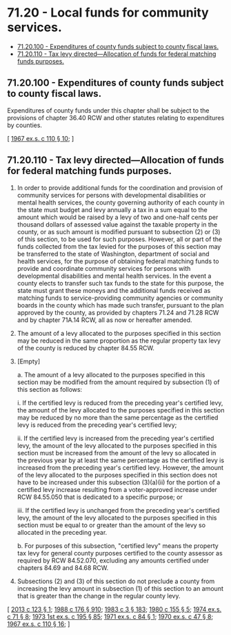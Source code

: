 # 71.20 - Local funds for community services.
* [71.20.100 - Expenditures of county funds subject to county fiscal laws.](#7120100---expenditures-of-county-funds-subject-to-county-fiscal-laws)
* [71.20.110 - Tax levy directed—Allocation of funds for federal matching funds purposes.](#7120110---tax-levy-directedallocation-of-funds-for-federal-matching-funds-purposes)
## 71.20.100 - Expenditures of county funds subject to county fiscal laws.
Expenditures of county funds under this chapter shall be subject to the provisions of chapter 36.40 RCW and other statutes relating to expenditures by counties.

\[ [1967 ex.s. c 110 § 10](https://leg.wa.gov/CodeReviser/documents/sessionlaw/1967ex1c110.pdf?cite=1967%20ex.s.%20c%20110%20§%2010); \]

## 71.20.110 - Tax levy directed—Allocation of funds for federal matching funds purposes.
1. In order to provide additional funds for the coordination and provision of community services for persons with developmental disabilities or mental health services, the county governing authority of each county in the state must budget and levy annually a tax in a sum equal to the amount which would be raised by a levy of two and one-half cents per thousand dollars of assessed value against the taxable property in the county, or as such amount is modified pursuant to subsection (2) or (3) of this section, to be used for such purposes. However, all or part of the funds collected from the tax levied for the purposes of this section may be transferred to the state of Washington, department of social and health services, for the purpose of obtaining federal matching funds to provide and coordinate community services for persons with developmental disabilities and mental health services. In the event a county elects to transfer such tax funds to the state for this purpose, the state must grant these moneys and the additional funds received as matching funds to service-providing community agencies or community boards in the county which has made such transfer, pursuant to the plan approved by the county, as provided by chapters 71.24 and 71.28 RCW and by chapter 71A.14 RCW, all as now or hereafter amended.

2. The amount of a levy allocated to the purposes specified in this section may be reduced in the same proportion as the regular property tax levy of the county is reduced by chapter 84.55 RCW.

3. [Empty]

   a. The amount of a levy allocated to the purposes specified in this section may be modified from the amount required by subsection (1) of this section as follows:

      i. If the certified levy is reduced from the preceding year's certified levy, the amount of the levy allocated to the purposes specified in this section may be reduced by no more than the same percentage as the certified levy is reduced from the preceding year's certified levy;

      ii. If the certified levy is increased from the preceding year's certified levy, the amount of the levy allocated to the purposes specified in this section must be increased from the amount of the levy so allocated in the previous year by at least the same percentage as the certified levy is increased from the preceding year's certified levy. However, the amount of the levy allocated to the purposes specified in this section does not have to be increased under this subsection (3)(a)(ii) for the portion of a certified levy increase resulting from a voter-approved increase under RCW 84.55.050 that is dedicated to a specific purpose; or

      iii. If the certified levy is unchanged from the preceding year's certified levy, the amount of the levy allocated to the purposes specified in this section must be equal to or greater than the amount of the levy so allocated in the preceding year.

   b. For purposes of this subsection, "certified levy" means the property tax levy for general county purposes certified to the county assessor as required by RCW 84.52.070, excluding any amounts certified under chapters 84.69 and 84.68 RCW.

4. Subsections (2) and (3) of this section do not preclude a county from increasing the levy amount in subsection (1) of this section to an amount that is greater than the change in the regular county levy.

\[ [2013 c 123 § 1](https://lawfilesext.leg.wa.gov/biennium/2013-14/Pdf/Bills/Session%20Laws/House/1432-S.SL.pdf?cite=2013%20c%20123%20§%201); [1988 c 176 § 910](https://leg.wa.gov/CodeReviser/documents/sessionlaw/1988c176.pdf?cite=1988%20c%20176%20§%20910); [1983 c 3 § 183](https://leg.wa.gov/CodeReviser/documents/sessionlaw/1983c3.pdf?cite=1983%20c%203%20§%20183); [1980 c 155 § 5](https://leg.wa.gov/CodeReviser/documents/sessionlaw/1980c155.pdf?cite=1980%20c%20155%20§%205); [1974 ex.s. c 71 § 8](https://leg.wa.gov/CodeReviser/documents/sessionlaw/1974ex1c71.pdf?cite=1974%20ex.s.%20c%2071%20§%208); [1973 1st ex.s. c 195 § 85](https://leg.wa.gov/CodeReviser/documents/sessionlaw/1973ex1c195.pdf?cite=1973%201st%20ex.s.%20c%20195%20§%2085); [1971 ex.s. c 84 § 1](https://leg.wa.gov/CodeReviser/documents/sessionlaw/1971ex1c84.pdf?cite=1971%20ex.s.%20c%2084%20§%201); [1970 ex.s. c 47 § 8](https://leg.wa.gov/CodeReviser/documents/sessionlaw/1970ex1c47.pdf?cite=1970%20ex.s.%20c%2047%20§%208); [1967 ex.s. c 110 § 16](https://leg.wa.gov/CodeReviser/documents/sessionlaw/1967ex1c110.pdf?cite=1967%20ex.s.%20c%20110%20§%2016); \]

